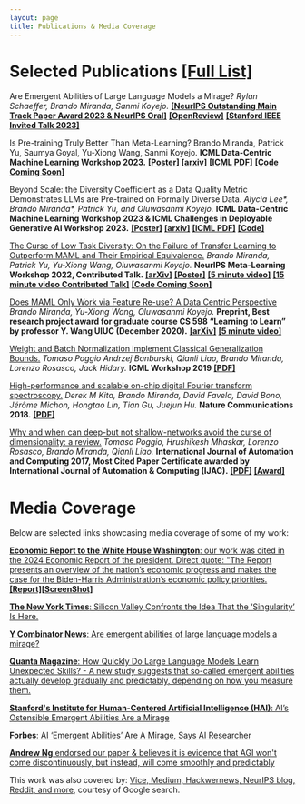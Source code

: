 ```yaml
---
layout: page
title: Publications & Media Coverage
---
```


[//]: # (For now check [my Google Scholar profile]&#40;https://scholar.google.com/citations?user=_NQJoBkAAAAJ&hl=en&#41; and [my home page when I was at MIT's Center for Brain Minds & Machines]&#40;https://cbmm.mit.edu/about/people/miranda&#41;.)


# Selected Publications [ [Full List] ](https://scholar.google.com/citations?user=_NQJoBkAAAAJ&hl=en)

[//]: # (Note: * denotes equal contribution.)

[//]: # (TODO put full list in my own website like Tony? perhaps not more work to manage)

Are Emergent Abilities of Large Language Models a Mirage?
*Rylan Schaeffer, Brando Miranda, Sanmi Koyejo.*
[**[NeurIPS Outstanding Main Track Paper Award 2023 & NeurIPS Oral]**](https://blog.neurips.cc/2023/12/11/announcing-the-neurips-2023-paper-awards/)
[**[OpenReview]**](https://openreview.net/forum?id=ITw9edRDlD) 
[**[Stanford IEEE Invited Talk 2023]**](https://www.youtube.com/live/ypKwNrmuuPM?si=G8mfIdPaAFx82Jcl)
<!-- [**[NeurIPS Oral]**](https://neurips.cc/virtual/2023/poster/72117) -->

<!-- Are Emergent Abilities of Large Language Models a Mirage?
*Rylan Schaeffer, Brando Miranda, Sanmi Koyejo.*
**Preprint & ICML Challenges in Deployable Generative AI Workshop 2023.**
[**[arXiv]**](https://arxiv.org/abs/2304.15004)  -->

Is Pre-training Truly Better Than Meta-Learning?
Brando Miranda, Patrick Yu, Saumya Goyal, Yu-Xiong Wang, Sanmi Koyejo.
**ICML Data-Centric Machine Learning Workshop 2023.**
[**[Poster]**](https://docs.google.com/presentation/d/127Kmbi93dZOtGFnTEgyAvAWv4sX-RRPlEZh8p4zuUOw/edit?usp=sharing)
[**[arxiv]**](https://arxiv.org/abs/2306.13841)
[**[ICML PDF]**](https://dmlr.ai/assets/accepted-papers/117/CameraReady/MAML_vs_PT___NeurIPS__ICML_2023__Draft_2_.pdf)
[**[Code Coming Soon]**]()

Beyond Scale: the Diversity Coefficient as a Data Quality Metric Demonstrates LLMs are Pre-trained on Formally Diverse Data.
*Alycia Lee\*, Brando Miranda\*, Patrick Yu, and Oluwasanmi Koyejo.*
**ICML Data-Centric Machine Learning Workshop 2023 & ICML Challenges in Deployable Generative AI Workshop 2023.**
[**[Poster]**](https://docs.google.com/presentation/d/1QF-S8URtOMWxsdaam_rVCWsotEC3CDsvQoNnboQ1CEI/edit?usp=sharing)
[**[arxiv]**](https://arxiv.org/abs/2306.13840)
[**[ICML PDF]**](https://dmlr.ai/assets/accepted-papers/113/CameraReady/ICML_2023_DMLR_Workshop__Diversity_Coefficient___LLMs__8pg_.pdf)
[**[Code]**](https://github.com/alycialee/beyond-scale-language-data-diversity)

[//]: # ([**[Stanford Data Science Poster]**]&#40;https://docs.google.com/presentation/d/1W4biGEKO7jGOviClEtkqM6sscsth1mK9/edit?usp=sharing&ouid=111989168652781065814&rtpof=true&sd=true&#41;)
[//]: # ([**[Short 8 page paper]**]&#40;professional_documents/ICML_2023_DeployGenAI_Workshop__Diversity_Coefficient___LLMs__8pg_.pdf&#41;)
[//]: # ([**[Short 6 page paper]**]&#40;professional_documents/ICML_2023_DeployGenAI_Workshop__Diversity_Coefficient___LLMs__6pg_.pdf&#41;)
[//]: # (**Generative AI and Foundation Models Workshop 2023 - SAIL &#40;Stanford Artificial Intelligence Laboratory&#41;.**)
[//]: # ([**2023 Stanford Data Science Conference.**]&#40;https://datascience.stanford.edu/2023-stanford-data-science-conference&#41;)
[//]: # ([**[SAIL Poster]**]&#40;professional_documents/SAIL_2023_Poster.pdf&#41;)

[The Curse of Low Task Diversity: On the Failure of Transfer Learning to Outperform MAML and Their Empirical Equivalence.](https://openreview.net/forum?id=Z75fwzPdty)
*Brando Miranda, Patrick Yu, Yu-Xiong Wang, Oluwasanmi Koyejo.*
**NeurIPS Meta-Learning Workshop 2022, Contributed Talk.**
[**[arXiv]**](https://arxiv.org/abs/2208.01545) 
[**[Poster]**](professional_documents/Poster_Low_Diversity____NeurIPS_WS_2022__Draft_2_.pdf)
[**[5 minute video]**](https://youtu.be/mM5vllz1hPg)
[**[15 minute video Contributed Talk]**](https://slideslive.com/38996684/the-curse-of-low-task-diversity-on-the-failure-of-transfer-learning-to-outperform-maml-and-their-empirical-equivalence?ref=search-presentations-low+diversity)
[**[Code Coming Soon]**]()

[//]: # ([**[PDF]**]&#40;https://openreview.net/forum?id=Z75fwzPdty&#41;)
[//]: # ([**[15 minute video Contributed Talk, pre-recording]**]&#40;https://youtu.be/3LfTWHIgmvM&#41;)
[//]: # ([**[Code, contact me for now, coming soon I hope!]**]&#40;&#41;)
[//]: # (5 min video from neurips)
[//]: # (https://slideslive.com/38994633/the-curse-of-low-task-diversity-on-the-failure-of-transfer-learning-to-outperform-maml-and-their-empirical-equivalence?ref=search-presentations-low+diversity)

[Does MAML Only Work via Feature Re-use? A Data Centric Perspective](https://arxiv.org/abs/2112.13137)
*Brando Miranda, Yu-Xiong Wang, Oluwasanmi Koyejo.*
**Preprint, Best research project award for graduate course CS 598 “Learning to Learn” by professor Y. Wang UIUC (December 2020).**
[**[arXiv]**](https://arxiv.org/abs/2112.13137)
[**[5 minute video]**](https://youtu.be/WyG6bwGnbGc)

[//]: # ([**[PDF]**]&#40;https://www.ideals.illinois.edu/handle/2142/109139&#41;)

[Weight and Batch Normalization implement Classical Generalization Bounds.](https://sites.google.com/view/icml2019-generalization/accepted-papers)
*Tomaso Poggio Andrzej Banburski, Qianli Liao, Brando Miranda, Lorenzo Rosasco, Jack Hidary.*
**ICML Workshop 2019**
[**[PDF]**](https://sites.google.com/view/icml2019-generalization/accepted-papers)

[//]: # ([**[PDF]**]&#40;/professional_documents/ICML2019_paper_53.pdf&#41;)

[High-performance and scalable on-chip digital Fourier transform spectroscopy.](https://www.nature.com/articles/s41467-018-06773-2)
*Derek M Kita, Brando Miranda, David Favela, David Bono, Jérôme Michon, Hongtao Lin, Tian Gu, Juejun Hu.*
**Nature Communications 2018.**
[**[PDF]**](https://www.nature.com/articles/s41467-018-06773-2)

[Why and when can deep-but not shallow-networks avoid the curse of dimensionality: a review.](https://link.springer.com/article/10.1007/s11633-017-1054-2)
*Tomaso Poggio, Hrushikesh Mhaskar, Lorenzo Rosasco, Brando Miranda, Qianli Liao.*
**International Journal of Automation and Computing 2017, Most Cited Paper Certificate awarded by International Journal of Automation & Computing (IJAC).**
[**[PDF]**](https://link.springer.com/article/10.1007/s11633-017-1054-2)
[**[Award]**](/professional_documents/Why_and_When_Can_Deep_but_Not_Shallow_networks_Avoid_the_Curse_of_Dimensionality_A_Review.jpg)

# Media Coverage

Below are selected links showcasing media coverage of some of my work:

[**Economic Report to the White House Washington**: our work was cited in the 2024 Economic Report of the president. Direct quote: "The Report presents an overview of the nation’s economic progress and makes the case for the Biden-Harris Administration’s economic policy priorities.](https://www.whitehouse.gov/cea/written-materials/2024/03/21/the-2024-economic-report-of-the-president/)[**[Report]**](https://www.whitehouse.gov/wp-content/uploads/2024/03/ERP-2024-CHAPTER-7.pdf)[**[ScreenShot]**](images/white_house_labor_substitute_huam_rs_bm_sk.png)
<!-- [**[CopyReport]**](non_personal_documents/white house report schaeffer miranda koyejo cited.pdf) -->

[**The New York Times**: Silicon Valley Confronts the Idea That the ‘Singularity’ Is Here.](https://www.nytimes.com/2023/06/11/technology/silicon-valley-confronts-the-idea-that-the-singularity-is-here.html)

[**Y Combinator News**: Are emergent abilities of large language models a mirage?](https://news.ycombinator.com/item?id=35768824)

[**Quanta Magazine**: How Quickly Do Large Language Models Learn Unexpected Skills? - A new study suggests that so-called emergent abilities actually develop gradually and predictably, depending on how you measure them.](https://www.quantamagazine.org/how-quickly-do-large-language-models-learn-unexpected-skills-20240213/)

[**Stanford's Institute for Human-Centered Artificial Intelligence (HAI)**: AI’s Ostensible Emergent Abilities Are a Mirage](https://hai.stanford.edu/news/ais-ostensible-emergent-abilities-are-mirage)

[**Forbes**: AI ‘Emergent Abilities’ Are A Mirage, Says AI Researcher](https://www.forbes.com/sites/andreamorris/2023/05/09/ai-emergent-abilities-are-a-mirage-says-ai-researcher/?sh=1ec9b33f283f)

[**Andrew Ng** endorsed our paper & believes it is evidence that AGI won't come discontinuously, but instead, will come smoothly and predictably](https://x.com/AndrewYNg/status/1766554536192446957?s=20)

This work was also covered by: [Vice, Medium, Hackwernews, NeurIPS blog, Reddit, and more](https://www.google.com/search?q=are+emergent+abilities+of+large+language+models+a+mirage&sca_esv=601452934&rlz=1C5CHFA_enUS741US741&sxsrf=ACQVn0-c2GdoTGcENwUnRQq9OL9o9oMnRw%3A1706215019783&ei=a8ayZdCpL_DnkPIP4pu2yA4&oq=are+emergent+abilities+of+large++a+mirage&gs_lp=Egxnd3Mtd2l6LXNlcnAiKWFyZSBlbWVyZ2VudCBhYmlsaXRpZXMgb2YgbGFyZ2UgIGEgbWlyYWdlKgIIADIGEAAYBxgeMgYQABgHGB4yBhAAGAcYHjIGEAAYBxgeSMc-UKcEWNw3cAB4AZABAJgBWqABqAmqAQIxN7gBA8gBAPgBAcICBBAAGEfCAgQQIxgnwgIKECMYgAQYigUYJ8ICFxAuGIAEGIoFGJECGLEDGIMBGMcBGNEDwgIKEAAYgAQYigUYQ8ICBRAAGIAEwgILEAAYgAQYsQMYgwHCAg4QLhiABBiKBRixAxiDAcICERAuGIAEGLEDGIMBGMcBGNEDwgIREC4YgAQYigUYkQIYsQMYgwHCAgsQLhiABBiKBRiRAsICCxAAGIAEGIoFGJECwgIOEAAYgAQYigUYsQMYgwHCAggQABiABBixA-IDBBgAIEGIBgGQBgg&sclient=gws-wiz-serp#ip=1), courtesy of Google search. 